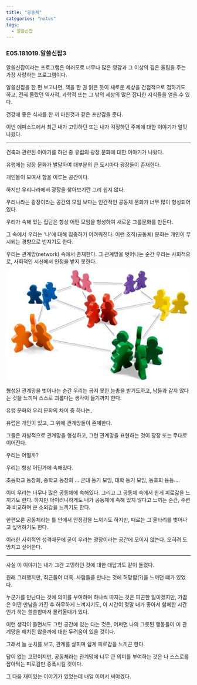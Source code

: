 ```yaml
---
title: "공동체"
categories: "notes"
tags:
  - 알쓸신잡
---
```


### E05.181019.알쓸신잡3

알쓸신잡이라는 프로그램은 여러모로 너무나 많은 영감과 그 이상의 깊은 울림을 주는 가장 사랑하는 프로그램이다.

알쓸신잡을 한 편 보고나면, 책을 한 권 읽은 듯이 새로운 세상을 간접적으로 접하기도 하고, 전혀 몰랐던 역사적, 과학적 또는 그 밖의 세상의 많은 잡다한 지식들을 얻을 수 있다.

건강에 좋은 식사를 한 끼 마친것과 같은 포만감을 준다.

이번 에피소드에서 최근 내가 고민하던 또는 내가 걱정하던 주제에 대한 이야기가 얼핏 나왔다.

---

건축과 관련된 이야기를 하던 중 유럽의 광장 문화에 대한 이야기가 나왔다.

유럽에는 광장 문화가 발달하여 대부분의 큰 도시마다 광장들이 존재한다.

개인들이 모여서 합을 이루는 공간이다.

하지만 우리나라에서 광장을 찾아보기란 그리 쉽지 않다.

우리나라는 광장이라는 공간의 모임 보다는 인간적인 공동체 문화가 너무 많이 형성되어 있다.

우리가 속해 있는 집단은 항상 어떤 모임을 형성하여 새로운 그룹문화를 만든다.

그 속에서 우리는 '나'에 대해 집중하기 어려워진다. 이런 조직(공동체) 문화는 개인이 무시되는 경향으로 번지기도 한다.

우리는 관계망(network) 속에서 존재한다. 그 관계망을 벗어나는 순간 우리는 사회적으로, 사회적인 시선에서 인정을 받지 못한다.

![관계망](/assets/images/notes/181022/infra_network.png)

형성된 관계망을 벗어나는 순간 우리는 곱지 못한 눈총을 받기도하고, 남들과 같지 않다는 것을 느끼며 스스로 괴롭다는 생각이 들기까지 한다.

유럽 문화와 우리 문화의 차이 중 하나는,

유럽은 개인이 있고, 그 위에 관계망들이 존재한다. 

그들은 자발적으로 관계망을 형성하고, 그런 관계망을 표현하는 것이 광장 또는 무대로 이어진다.

우리는 어떨까?

우리는 항상 어딘가에 속해있다.

초등학교 동창회, 중학교 동창회 ... 군대 동기 모임, 대학 동기 모임, 동호회 등등....

이미 우리는 너무나 많은 공동체에 속해있다. 그리고 그 공동체 속에서 쉽게 피로갊을 느끼기도 한다.
하지만 아이러니하게도 내가 공동체에 속해 있지 않다고 느끼는 순간, 주변과 비교하며 큰 소외감을 느끼기도 한다. 

한편으론 공동체라는 틀 안에서 안정감을 느끼기도 하지만, 때로는 그 울타리를 벗어나고 싶억하기도 한다.

이러한 사회적인 성격때문에 굳이 우리는 광장이라는 공간에 모이지 않는다. 오히려 도망치고 싶어한다.

---

사실 이 이야기는 내가 그간 고민하던 것에 대한 대답과도 같이 들렸다.

원래 그러했지만, 최근들어 더욱. 사람들을 만나는 것에 허망함(?)을 느끼던 떄가 있었다.

누군가를 만난다는 것에 의미를 부여하며 하나씩 따지는 것은 피곤한 일이겠지만, 가끔은 어떤 만남을 가진 후 허무하게 느껴지기도, 이 시간이 정말 내가 좋아서 함께한 시간인가 하는 쓸쓸함마저 몰려올때가 있다.

이런 생각이 들면서도 그런 공간에 있는 다는 것은, 어쩌면 나의 그릇된 행동들이 이 관계망을 해치진 않을까에 대한 두려움이 있을 것이다.

그래서 늘 눈치를 보고, 관계를 살피며 쉽게 피로감을 느끼곤 한다.

답이 없는 고민이지만, 공동체라는 관계망에 너무 큰 의미를 부여하는 것은 나 스스로를 잡아먹는 피로감만 증폭시킬 것이다.

그 다음 재미있는 이야기가 있었는데 내일 이어서 써야겠다.

